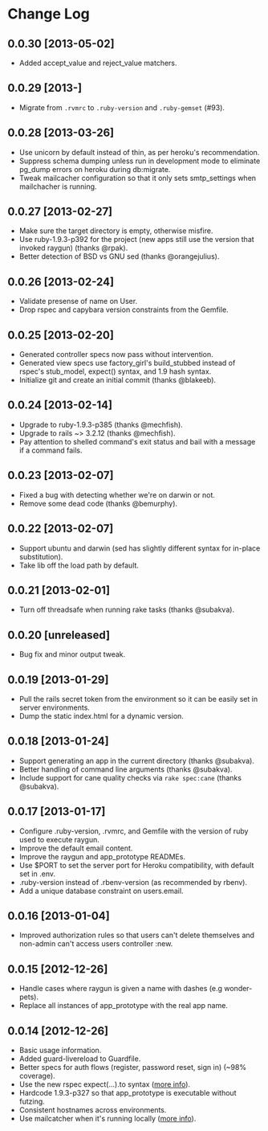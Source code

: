 # Change Log

## 0.0.30 [2013-05-02]

* Added accept_value and reject_value matchers.

## 0.0.29 [2013-]

* Migrate from ```.rvmrc``` to ```.ruby-version``` and ```.ruby-gemset``` (#93).

## 0.0.28 [2013-03-26]

* Use unicorn by default instead of thin, as per heroku's recommendation.
* Suppress schema dumping unless run in development mode to eliminate pg_dump errors on heroku during db:migrate.
* Tweak mailcacher configuration so that it only sets smtp_settings when mailchacher is running.

## 0.0.27 [2013-02-27]

* Make sure the target directory is empty, otherwise misfire.
* Use ruby-1.9.3-p392 for the project (new apps still use the version that invoked raygun) (thanks @rpak).
* Better detection of BSD vs GNU sed (thanks @orangejulius).

## 0.0.26 [2013-02-24]

* Validate presense of name on User.
* Drop rspec and capybara version constraints from the Gemfile.

## 0.0.25 [2013-02-20]

* Generated controller specs now pass without intervention.
* Generated view specs use factory_girl's build_stubbed instead of rspec's stub_model, expect() syntax, and 1.9 hash syntax.
* Initialize git and create an initial commit (thanks @blakeeb).

## 0.0.24 [2013-02-14]

* Upgrade to ruby-1.9.3-p385 (thanks @mechfish).
* Upgrade to rails ~> 3.2.12 (thanks @mechfish).
* Pay attention to shelled command's exit status and bail with a message if a command fails.

## 0.0.23 [2013-02-07]

* Fixed a bug with detecting whether we're on darwin or not.
* Remove some dead code (thanks @bemurphy).

## 0.0.22 [2013-02-07]

* Support ubuntu and darwin (sed has slightly different syntax for in-place substitution).
* Take lib off the load path by default.

## 0.0.21 [2013-02-01]

* Turn off threadsafe when running rake tasks (thanks @subakva).

## 0.0.20 [unreleased]

* Bug fix and minor output tweak.

## 0.0.19 [2013-01-29]

* Pull the rails secret token from the environment so it can be easily set in server environments.
* Dump the static index.html for a dynamic version.

## 0.0.18 [2013-01-24]

* Support generating an app in the current directory (thanks @subakva).
* Better handling of command line arguments (thanks @subakva).
* Include support for cane quality checks via ```rake spec:cane``` (thanks @subakva).

## 0.0.17 [2013-01-17]

* Configure .ruby-version, .rvmrc, and Gemfile with the version of ruby used to execute raygun.
* Improve the default email content.
* Improve the raygun and app_prototype READMEs.
* Use $PORT to set the server port for Heroku compatibility, with default set in .env.
* .ruby-version instead of .rbenv-version (as recommended by rbenv).
* Add a unique database constraint on users.email.

## 0.0.16 [2013-01-04]

* Improved authorization rules so that users can't delete themselves and non-admin can't access users controller :new.

## 0.0.15 [2012-12-26]

* Handle cases where raygun is given a name with dashes (e.g wonder-pets).
* Replace all instances of app_prototype with the real app name.

## 0.0.14 [2012-12-26]

* Basic usage information.
* Added guard-livereload to Guardfile.
* Better specs for auth flows (register, password reset, sign in) (~98% coverage).
* Use the new rspec expect(...).to syntax ([more info](http://myronmars.to/n/dev-blog/2012/06/rspecs-new-expectation-syntax)).
* Hardcode 1.9.3-p327 so that app_prototype is executable without futzing.
* Consistent hostnames across environments.
* Use mailcatcher when it's running locally ([more info](http://www.mikeperham.com/2012/12/09/12-gems-of-christmas-4-mailcatcher-and-mail_view/)).
